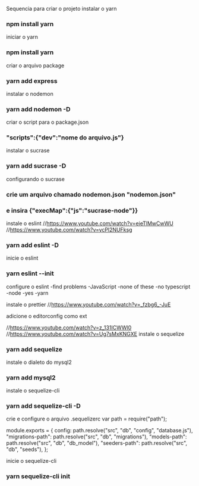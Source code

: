 Sequencia para criar o projeto
instalar o yarn
### npm install yarn

iniciar o yarn
### npm install yarn

criar o arquivo package
### yarn add express

instalar o nodemon
### yarn add nodemon -D

criar o script para o package.json
### "scripts":{"dev":"nome do arquivo.js"}

instalar o sucrase
### yarn add sucrase -D

configurando o sucrase
### crie um arquivo chamado nodemon.json "nodemon.json"
### e insira {"execMap":{"js":"sucrase-node"}}

instale o eslint
//https://www.youtube.com/watch?v=eieTlMwCwWU
//https://www.youtube.com/watch?v=ycPl2NUFksg
### yarn add eslint -D

inicie o eslint
### yarn eslint --init

configure o eslint
-find problems
-JavaScript
-none of these
-no typescript
-node
-yes
-yarn

instale o prettier
//https://www.youtube.com/watch?v=_fzbg6_-JuE

adicione o editorconfig como ext

//https://www.youtube.com/watch?v=z_131ICWWl0
//https://www.youtube.com/watch?v=Ug7sMxKNGXE
instale o sequelize
### yarn add sequelize

instale o dialeto do mysql2
### yarn add mysql2

instale o sequelize-cli
### yarn add sequelize-cli -D

crie e configure o arquivo .sequelizerc
var path = require("path");

module.exports = {
config: path.resolve("src", "db", "config", "database.js"),
"migrations-path": path.resolve("src", "db", "migrations"),
"models-path": path.resolve("src", "db", "db_model"),
"seeders-path": path.resolve("src", "db", "seeds"),
};

inicie o sequelize-cli

### yarn sequelize-cli init
